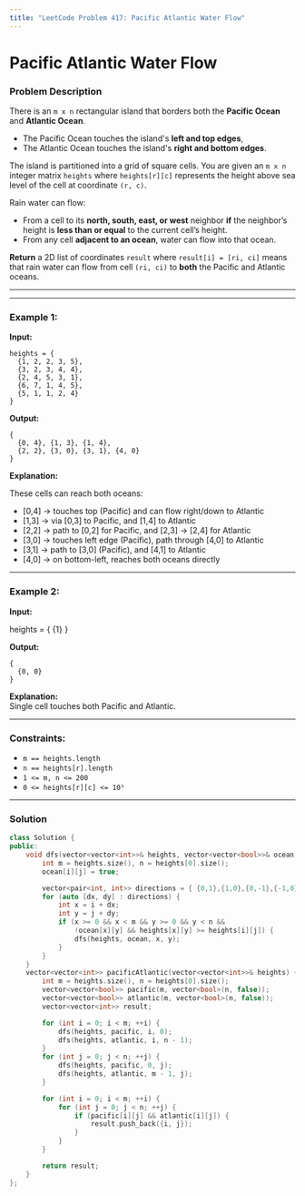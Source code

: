 ```yaml
---
title: "LeetCode Problem 417: Pacific Atlantic Water Flow"
---
```


# Pacific Atlantic Water Flow

### Problem Description

There is an `m x n` rectangular island that borders both the **Pacific Ocean** and **Atlantic Ocean**.  
- The Pacific Ocean touches the island's **left and top edges**,  
- The Atlantic Ocean touches the island's **right and bottom edges**.

The island is partitioned into a grid of square cells. You are given an `m x n` integer matrix `heights` where `heights[r][c]` represents the height above sea level of the cell at coordinate `(r, c)`.

Rain water can flow:
- From a cell to its **north, south, east, or west** neighbor **if** the neighbor’s height is **less than or equal** to the current cell’s height.
- From any cell **adjacent to an ocean**, water can flow into that ocean.

**Return** a 2D list of coordinates `result` where `result[i] = [ri, ci]` means that rain water can flow from cell `(ri, ci)` to **both** the Pacific and Atlantic oceans.

---

---

### Example 1:

**Input:**

```
heights = {
  {1, 2, 2, 3, 5},
  {3, 2, 3, 4, 4},
  {2, 4, 5, 3, 1},
  {6, 7, 1, 4, 5},
  {5, 1, 1, 2, 4}
}
```

**Output:**

```
{
  {0, 4}, {1, 3}, {1, 4},
  {2, 2}, {3, 0}, {3, 1}, {4, 0}
}
```

**Explanation:**

These cells can reach both oceans:

- [0,4] → touches top (Pacific) and can flow right/down to Atlantic  
- [1,3] → via [0,3] to Pacific, and [1,4] to Atlantic  
- [2,2] → path to [0,2] for Pacific, and [2,3] → [2,4] for Atlantic  
- [3,0] → touches left edge (Pacific), path through [4,0] to Atlantic  
- [3,1] → path to [3,0] (Pacific), and [4,1] to Atlantic  
- [4,0] → on bottom-left, reaches both oceans directly

---

### Example 2:

**Input:**

heights = {
  {1}
}

**Output:**
```
{
  {0, 0}
}
```

**Explanation:**  
Single cell touches both Pacific and Atlantic.

---

### Constraints:

- `m == heights.length`
- `n == heights[r].length`
- `1 <= m, n <= 200`
- `0 <= heights[r][c] <= 10⁵`

---

### Solution

```cpp
class Solution {
public:
    void dfs(vector<vector<int>>& heights, vector<vector<bool>>& ocean, int i, int j) {
        int m = heights.size(), n = heights[0].size();
        ocean[i][j] = true;

        vector<pair<int, int>> directions = { {0,1},{1,0},{0,-1},{-1,0} };
        for (auto [dx, dy] : directions) {
            int x = i + dx;
            int y = j + dy;
            if (x >= 0 && x < m && y >= 0 && y < n &&
                !ocean[x][y] && heights[x][y] >= heights[i][j]) {
                dfs(heights, ocean, x, y);
            }
        }
    }
    vector<vector<int>> pacificAtlantic(vector<vector<int>>& heights) {
        int m = heights.size(), n = heights[0].size();
        vector<vector<bool>> pacific(m, vector<bool>(n, false));
        vector<vector<bool>> atlantic(m, vector<bool>(n, false));
        vector<vector<int>> result;

        for (int i = 0; i < m; ++i) {
            dfs(heights, pacific, i, 0);
            dfs(heights, atlantic, i, n - 1);
        }
        for (int j = 0; j < n; ++j) {
            dfs(heights, pacific, 0, j);
            dfs(heights, atlantic, m - 1, j);
        }

        for (int i = 0; i < m; ++i) {
            for (int j = 0; j < n; ++j) {
                if (pacific[i][j] && atlantic[i][j]) {
                    result.push_back({i, j});
                }
            }
        }

        return result;
    }
};
```